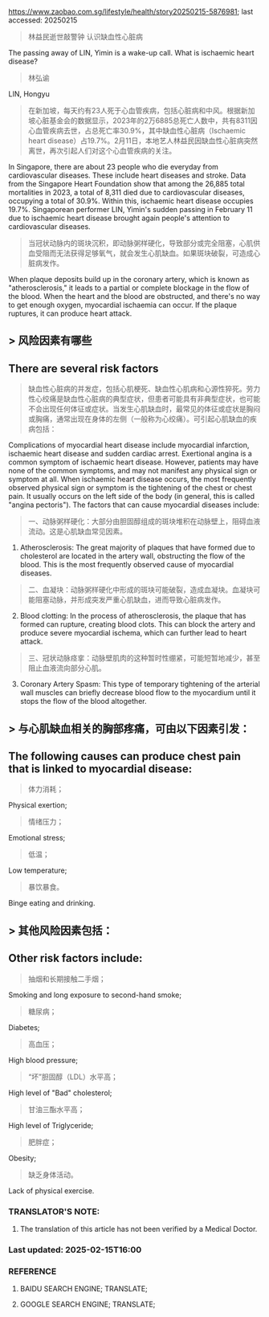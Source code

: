 https://www.zaobao.com.sg/lifestyle/health/story20250215-5876981; last accessed: 20250215

> 林益民逝世敲警钟 认识缺血性心脏病　

The passing away of LIN, Yimin is a wake-up call. What is ischaemic heart disease?

> 林弘谕

LIN, Hongyu

> 在新加坡，每天约有23人死于心血管疾病，包括心脏病和中风。根据新加坡心脏基金会的数据显示，2023年的2万6885总死亡人数中，共有8311因心血管疾病去世，占总死亡率30.9%，其中缺血性心脏病（Ischaemic heart disease）占19.7%。2月11日，本地艺人林益民因缺血性心脏病突然离世，再次引起人们对这个心血管疾病的关注。

In Singapore, there are about 23 people who die everyday from cardiovascular diseases. These include heart diseases and stroke. Data from the Singapore Heart Foundation show that among the 26,885 total mortalities in 2023, a total of 8,311 died due to cardiovascular diseases, occupying a total of 30.9%. Within this, ischaemic heart disease occupies 19.7%. Singaporean performer LIN, Yimin's sudden passing in February 11 due to ischaemic heart disease brought again people's attention to cardiovascular diseases.

> 当冠状动脉内的斑块沉积，即动脉粥样硬化，导致部分或完全阻塞，心肌供血受阻而无法获得足够氧气，就会发生心肌缺血。如果斑块破裂，可造成心脏病发作。

When plaque deposits build up in the coronary artery, which is known as "atherosclerosis," it leads to a partial or complete blockage in the flow of the blood. When the heart and the blood are obstructed, and there's no way to get enough oxygen, myocardial ischaemia can occur. If the plaque ruptures, it can produce heart attack.

## > 风险因素有哪些

## There are several risk factors

> 缺血性心脏病的并发症，包括心肌梗死、缺血性心肌病和心源性猝死。劳力性心绞痛是缺血性心脏病的典型症状，但患者可能具有非典型症状，也可能不会出现任何体征或症状。当发生心肌缺血时，最常见的体征或症状是胸闷或胸痛，通常出现在身体的左侧（一般称为心绞痛）。可引起心肌缺血的疾病包括：

Complications of myocardial heart disease include myocardial infarction, ischaemic heart disease and sudden cardiac arrest. Exertional angina is a common symptom of ischaemic heart disease. However, patients may have none of the common symptoms, and may not manifest any physical sign or symptom at all. When ischaemic heart disease occurs, the most frequently observed physical sign or symptom is the tightening of the chest or chest pain. It usually occurs on the left side of the body (in general, this is called "angina pectoris"). The factors that can cause myocardial diseases include:

> 一、动脉粥样硬化：大部分由胆固醇组成的斑块堆积在动脉壁上，阻碍血液流动。这是心肌缺血常见因素。 

1. Atherosclerosis: The great majority of plaques that have formed due to cholesterol are located in the artery wall, obstructing the flow of the blood. This is the most frequently observed cause of myocardial diseases.

> 二、血凝块：动脉粥样硬化中形成的斑块可能破裂，造成血凝块。血凝块可能阻塞动脉，并形成突发严重心肌缺血，进而导致心脏病发作。

2. Blood clotting: In the process of atherosclerosis, the plaque that has formed can rupture, creating blood clots. This can block the artery and produce severe myocardial ischema, which can further lead to heart attack.

> 三、冠状动脉痉挛：动脉壁肌肉的这种暂时性绷紧，可能短暂地减少，甚至阻止血液流向部分心肌。

3. Coronary Artery Spasm: This type of temporary tightening of the arterial wall muscles can briefly decrease blood flow to the myocardium until it stops the flow of the blood altogether.

## > 与心肌缺血相关的胸部疼痛，可由以下因素引发：

## The following causes can produce chest pain that is linked to myocardial disease:

>    体力消耗；

Physical exertion;

>    情绪压力；

Emotional stress;

>    低温；

Low temperature;

>    暴饮暴食。

Binge eating and drinking.

## > 其他风险因素包括：

## Other risk factors include:

>    抽烟和长期接触二手烟；

Smoking and long exposure to second-hand smoke;

>    糖尿病；

Diabetes;

>    高血压；

High blood pressure;

>    “坏”胆固醇（LDL）水平高；

High level of "Bad" cholesterol;

>    甘油三酯水平高；

High level of Triglyceride;

>    肥胖症；

Obesity;

>    缺乏身体活动。

Lack of physical exercise.

### TRANSLATOR'S NOTE:

1) The translation of this article has not been verified by a Medical Doctor.

### Last updated: 2025-02-15T16:00

### REFERENCE

1) BAIDU SEARCH ENGINE; TRANSLATE;

2) GOOGLE SEARCH ENGINE; TRANSLATE;
